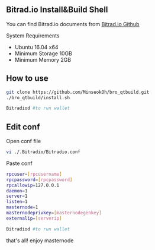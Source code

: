 ## Bitrad.io Install&Build Shell

You can find Bitrad.io documents from [Bitrad.io Github](https://github.com/thebitradio/Bitradio/tree/master/doc)

System Requirements

 * Ubuntu 16.04 x64
 * Minimum Storage 10GB
 * Minimum Memory 2GB

## How to use

```sh
git clone https://github.com/MinseokOh/bro_qtbuild.git
./bro_qtbuild/install.sh

Bitradiod #to run wallet
```

## Edit conf

Open conf file 
```sh
vi ./.Bitradio/Bitradio.conf
```

Paste conf
```sh
rpcuser=[rpcusername]
rpcpassword=[rpcpassword]
rpcallowip=127.0.0.1
daemon=1
server=1
listen=1
masternode=1
masternodeprivkey=[masternodegenkey]
externalip=[serverip]
```

```sh
Bitradiod #to run wallet
```

that's all! enjoy masternode 
